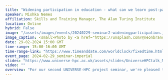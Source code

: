 ```yaml
---
title: "Widening participation in education - what can we learn post-pandemic?"
speaker: Mishka Nemes
affiliation: Skills and Training Manager, The Alan Turing Institute
location: Online
hybrid: False
image: "/assets/images/events/20240229-seminar2-wideningparticipation.jpg"
image_caption: <small>Photo by <a href="https://unsplash.com/@neonbrand?utm_content=creditCopyText&utm_medium=referral&utm_source=unsplash">Kenny Eliason</a> on <a href="https://unsplash.com/photos/a-group-of-people-in-a-room-with-a-projector-screen-1-aA2Fadydc?utm_content=creditCopyText&utm_medium=referral&utm_source=unsplash">Unsplash</a></small>
date: 29-02-2024 15:00 GMT
time-range: 15:00-16:00 GMT
time-range-link: "https://www.timeanddate.com/worldclock/fixedtime.html?msg=Widening+participation+in+education+-+what+can+we+learn+post-pandemic%3F+&iso=20240229T15&p1=136&ah=1"
event_page: 2024-02-29_seminar-imperial
slides: "https://www.universe-hpc.ac.uk/assets/slides/UniverseHPCtalk_MN_Feb24.pdf"
video: ""
overview: "For our second UNIVERSE-HPC project seminar, we're pleased to welcome Mishka Nemes, Skills and Training Manager at The Alan Turing Institute, who will talk to us about widening participation in education and what can we learn post-pandemic. Mishka will look at some educational examples where different programmes have changed tack post-pandemic, enabling more people to access learning opportunities on data science and AI. The talk will be followed by some time for online discussion and networking.<br/><a href="https://www.universe-hpc.ac.uk/events/code-of-conduct" target="_blank">Event code of conduct</a>"
---
```

